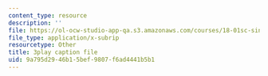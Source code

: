 ```yaml
---
content_type: resource
description: ''
file: https://ol-ocw-studio-app-qa.s3.amazonaws.com/courses/18-01sc-single-variable-calculus-fall-2010/9a795d2946b15bef9807f6ad4441b5b1_BSAA0akmPEU.vtt
file_type: application/x-subrip
resourcetype: Other
title: 3play caption file
uid: 9a795d29-46b1-5bef-9807-f6ad4441b5b1
---
```


